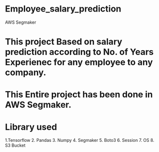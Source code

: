 # Employee_salary_prediction
AWS Segmaker


# This project Based on salary prediction according to No. of Years Experienec for any employee to any company.

# This Entire project has been done in AWS Segmaker.

# Library used 
1.Tensorflow
2. Pandas
3. Numpy
4. Segmaker
5. Boto3
6. Session
7. OS
8. S3 Bucket

